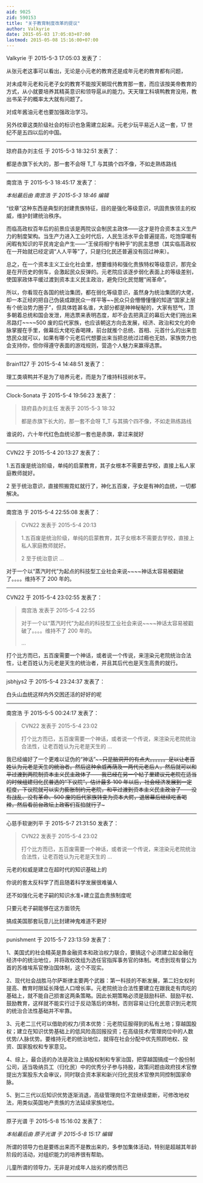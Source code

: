 ```yaml
---
aid: 9025
zid: 590153
title: "关于教育制度改革的提议"
author: Valkyrie
date: 2015-05-03 17:05:03+07:00
lastmod: 2015-05-08 15:16:00+07:00
---
```


Valkyrie 于 2015-5-3 17:05:03 发表了：

从张元老这事可以看出，无论是小元老的教育还是成年元老的教育都有问题，

对未成年元老和元老子女的教育不能按天朝现代教育那一套，而应该按美帝教育的方式，从小就要培养其精英意识和领导扈从的能力。天天理工科填鸭教育没用，教出书呆子的概率太大就有问题了。

对成年酱油元老也要加强政治学习。

另外纹章这类阶级社会的标识也急需建立起来。元老少玩平易近人这一套，17 世纪不是五四以后的中国。

---

琼府县办刘主任 于 2015-5-3 18:32:51 发表了：

都是赤旗下长大的，那一套不会呀 T_T 与其搞个四不像，不如走熟练路线

---

南宫浩 于 2015-5-3 18:45:17 发表了：

_本帖最后由 南宫浩 于 2015-5-3 18:46 编辑_

“纹章”这种东西是典型的封建贵族特征，目的是强化等级意识，巩固贵族领主的权威，维护封建统治秩序。

而临高政权百年后的前景应该是两院议会制民主政体——这才是符合资本主义生产力的制度架构。当生产力进入工业时代后，人民生活水平会普遍提高，吃饱穿暖有闲暇有知识的平民肯定会产生——“王侯将相宁有种乎”的民主思想（其实临高政权在一开始就已经定调“人人平等”了，只是归化民还普遍没有回过神来）。

总之，在一个资本主义工业化社会里，想要维持和强化贵族特权等级意识，那完全是在开历史的倒车，会激起民众反弹的。元老院应该逐步弱化表面上的等级差别，使国家政体平缓过渡到资本主义民主政治，避免归化民觉醒“闹革命”。

所以，你看现在各国的统治集团，都在弱化等级意识，虽然身为统治集团的大佬，却一本正经的把自己伪装成跟民众一样平等~~民众只会懵懵懂懂的知道“国家上层有个统治势力圈子”，但具体姓甚名谁，大部分都是神神秘秘的，大家有怒气，顶多朝着总统和国会发泄，用选票来表明态度，却不会去把真正的幕后大佬们拖出来吊路灯~~~~500 废的后代家族，也应该朝这方向去发展，经济、政治和文化的命脉掌握在手里，做幕后大佬吃香喝辣，前台就推个总统、首相、元首什么的出来忽悠民众就可以，如果有哪个元老后代想要出来当把总统过过瘾也无妨，家族势力也会支持你，但你得遵守表面的游戏规则，营造个人魅力来赢得选票。

---

Brain1127 于 2015-5-4 14:48:51 发表了：

理工类填鸭并不是为了培养元老，而是为了维持科技树水平。

---

Clock-Sonata 于 2015-5-4 19:56:23 发表了：

> 琼府县办刘主任 发表于 2015-5-3 18:32
>
> 都是赤旗下长大的，那一套不会呀 T_T 与其搞个四不像，不如走熟练路线

谁说的，六十年代红色血统论那一套也是赤旗，拿过来就好

---

CVN22 于 2015-5-4 20:13:27 发表了：

1.五百废是统治阶级，单纯的启蒙教育，其子女根本不需要去学校，直接上私人家庭教师就好。

2 至于统治意识，直接照搬霓虹就行了，神化五百废，子女是有神的血统，一切都解决。

---

南宫浩 于 2015-5-4 22:55:08 发表了：

> CVN22 发表于 2015-5-4 20:13
>
> 1.五百废是统治阶级，单纯的启蒙教育，其子女根本不需要去学校，直接上私人家庭教师就好。
>
> 2 至于统治意识 ...

对于一个以“蒸汽时代”为起点的科技型工业社会来说~~~~神话太容易被戳破了。。。。维持不了 200 年的。

---

CVN22 于 2015-5-4 23:02:55 发表了：

> 南宫浩 发表于 2015-5-4 22:55
>
> 对于一个以“蒸汽时代”为起点的科技型工业社会来说~~~~神话太容易被戳破了。。。。维持不了 200 年的。
>
> ...

打个比方而已，五百废需要一个神话，或者说一个传说，来渲染元老院统治合法性，让老百姓认为元老是天生的统治者，并且其后代也是天生高贵的就行。

---

jsbhjys2 于 2015-5-4 23:24:37 发表了：

白头山血统这样内外交困还活的好好的呢

---

南宫浩 于 2015-5-5 00:24:17 发表了：

> CVN22 发表于 2015-5-4 23:02
>
> 打个比方而已，五百废需要一个神话，或者说一个传说，来渲染元老院统治合法性，让老百姓认为元老是天生的 ...

我已经编好了一个更难以证伪的“神话”~~~~只是脑洞开的有点大。。。。。。足以让老百姓认为元老是天生的统治者。然后这种余威再荫及一两代元老后人，然后就可以和平过渡到两院制资本主义民主政体了——我已经在另一个帖子里建议元老院在适当的时候组建归化民普选的“下议院”，估计最多 100 年以后，社会经济发展到一定程度，下议院就可以实力膨胀制约元老院，和平过渡到资本主义民主政治了——没有战乱、没有革命、500 废的后代家族转变为资本大鳄，退居幕后继续吃香喝辣，然后看前台政坛上政客们互掐就行了~~~

---

心慈手软谢列平 于 2015-5-7 21:31:50 发表了：

> CVN22 发表于 2015-5-4 23:02
>
> 打个比方而已，五百废需要一个神话，或者说一个传说，来渲染元老院统治合法性，让老百姓认为元老是天生的 ...

元老的权威是建立在超时代的知识基础上的

你说的套太反科学了而且随着科学发展很难骗人

还不如强化元老子嗣的知识水准+建立蓝血贵族制度呢

只要元老子嗣能够在这方面领先

搞成美国那套玩意儿比封建神鬼难道不更好

---

punishment 于 2015-5-7 23:13:59 发表了：

1、美国式的社会精英是靠金融资本和政治权力联合，要搞这个必须建立起金融在经济中的统治地位，并将政权改组为选任官指挥事务官的体制。考虑到现有督公为首的苏维埃系官僚治国体制，这个不现实。

2、现代社会战胜马尔萨斯律主要两个武器：第一科技的不断发展，第二妇女权利提高、教育时限延长降低人口增长率。元老院统治合法性要建立在跟我走有肉吃的基础上，就不能自己损害这两条策略。因此长期策略必须是鼓励科研、鼓励平权、鼓励教育，这样就不能实行过于反动落后的体制，否则容易让归化民意识到元老院的统治合法性基础并不牢靠。

3、元老二三代可以借助的权力/资本优势：元老院征服得到的私有土地；穿越国股权；建立在知识优势基础上的低风险高回报投资；在高级技术/管理岗位中的人数优势/人脉优势。要维持元老的统治地位，就得在社会分配中优先照顾地权、投资、国家股权和专家意见。

4、综上，最合适的办法是政治上搞股权制和专家治国，把穿越国搞成一个股份制公司，适当吸纳员工（归化民）中的优秀分子参与持股，政策问题由政府技术官僚提出方案股东大会审议，同时联合资本家和新兴归化民技术官僚共同控制国家命脉。

5、到二三代以后知识优势逐渐消退，高级管理岗位不宜继续垄断，可修改地权法，用类似英国地产贵族的方法延续家族地位。

---

原子光谱 于 2015-5-8 15:16:02 发表了：

_本帖最后由 原子光谱 于 2015-5-8 15:17 编辑_

所谓的领导力也是要练出来而不是教出来的，多参加集体活动，特别是超越其年龄阶段的活动，对组织能力的培养很有帮助。

儿童所谓的领导力，无非是对成年人拙劣的模仿而已

---
